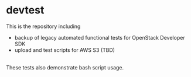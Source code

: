 # devtest

This is the repository including

  - backup of legacy automated functional tests for OpenStack Developer SDK
  - upload and test scripts for AWS S3 (TBD)


<br/>
These tests also demonstrate bash script usage.
